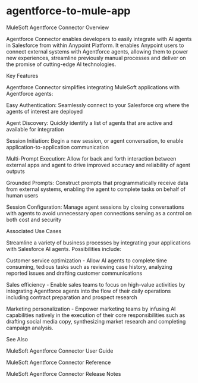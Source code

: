 # agentforce-to-mule-app
MuleSoft Agentforce Connector Overview 

Agentforce Connector enables developers to easily integrate with AI agents in Salesforce from within Anypoint Platform. It enables Anypoint users to connect external systems with Agentforce agents, allowing them to power new experiences, streamline previously manual processes and deliver on the promise of cutting-edge AI technologies.  

Key Features 

Agentforce Connector simplifies integrating MuleSoft applications with Agentforce agents: 

Easy Authentication: Seamlessly connect to your Salesforce org where the agents of interest are deployed 

Agent Discovery: Quickly identify a list of agents that are active and available for integration 

Session Initiation: Begin a new session, or agent conversation, to enable application-to-application communication 

Multi-Prompt Execution: Allow for back and forth interaction between external apps and agent to drive improved accuracy and reliability of agent outputs 

Grounded Prompts: Construct prompts that programmatically receive data from external systems, enabling the agent to complete tasks on behalf of human users 

Session Configuration: Manage agent sessions by closing conversations with agents to avoid unnecessary open connections serving as a control on both cost and security 

 

Associated Use Cases 

Streamline a variety of business processes by integrating your applications with Salesforce AI agents. Possibilities include: 

Customer service optimization - Allow AI agents to complete time consuming, tedious tasks such as reviewing case history, analyzing reported issues and drafting customer communications 

Sales efficiency - Enable sales teams to focus on high-value activities by integrating Agentforce agents into the flow of their daily operations including contract preparation and prospect research 

Marketing personalization - Empower marketing teams by infusing AI capabilities natively in the execution of their core responsibilities such as drafting social media copy, synthesizing market research and completing campaign analysis.  

See Also 

MuleSoft Agentforce Connector User Guide 

MuleSoft Agentforce Connector Reference 

MuleSoft Agentforce Connector Release Notes 
